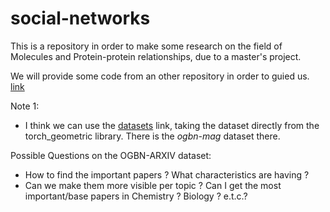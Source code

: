 # social-networks
This is a repository in order to make some research on the field of Molecules and Protein-protein relationships, due to a master's project.

We will provide some code from an other repository in order to guied us.
[link](https://github.com/snap-stanford/ogb/blob/master/examples/nodeproppred/mag/graph_saint.py)


Note 1: 
* I think we can use the [datasets](https://pytorch-geometric.readthedocs.io/en/latest/modules/datasets.html#torch_geometric.datasets) link, taking the dataset directly from the torch_geometric library. There is the *ogbn-mag* dataset there.

Possible Questions on the OGBN-ARXIV dataset: 
* How to find the important papers ? What characteristics are having ? 
* Can we make them more visible per topic ? Can I get the most important/base papers in Chemistry ? Biology ? e.t.c.?